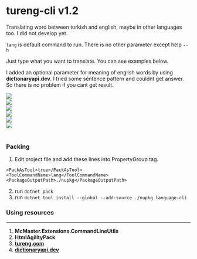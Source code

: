 # tureng-cli v1.2

Translating word between turkish and english, maybe in other languages too. I did not develop yet.

``lang`` is default command to run. There is no other parameter except help ``--h``

Just type what you want to translate. You can see examples below.

I added an optional parameter for meaning of english words 
by using **dictionaryapi.dev**. 
I tried some sentence pattern and couldnt get answer. 
So there is no problem if you cant get result.

<img src="https://github.com/melihhtasci/tureng-cli/blob/main/doc_images/help.png?raw=true" />
<br/>

<img src="https://github.com/melihhtasci/tureng-cli/blob/main/doc_images/lang-1.png?raw=true" />
<br/>

<img src="https://github.com/melihhtasci/tureng-cli/blob/main/doc_images/lang-2.png?raw=true" />
<br/>

<img src="https://github.com/melihhtasci/tureng-cli/blob/main/doc_images/lang-3.png?raw=true" />
<br/>

<img src="https://github.com/melihhtasci/tureng-cli/blob/main/doc_images/lang-4.png?raw=true" />
<br/>

<img src="https://github.com/melihhtasci/tureng-cli/blob/main/doc_images/d-parameter.png?raw=true" />
<br/>
<br/>

### Packing

1. Edit project file and add these lines into PropertyGroup tag.
```
<PackAsTool>true</PackAsTool>
<ToolCommandName>lang</ToolCommandName>
<PackageOutputPath>./nupkg</PackageOutputPath>
```
2. run ``dotnet pack``
2. run ``dotnet tool install --global --add-source ./nupkg language-cli`` 

### Using resources
<hr>

1. <b>McMaster.Extensions.CommandLineUtils</b>
2. <b>HtmlAgilityPack</b>
3. <b>[tureng.com](https://tureng.com)</b>
3. <b>[dictionaryapi.dev](https://api.dictionaryapi.dev/api/v2/entries/en/student)</b>

